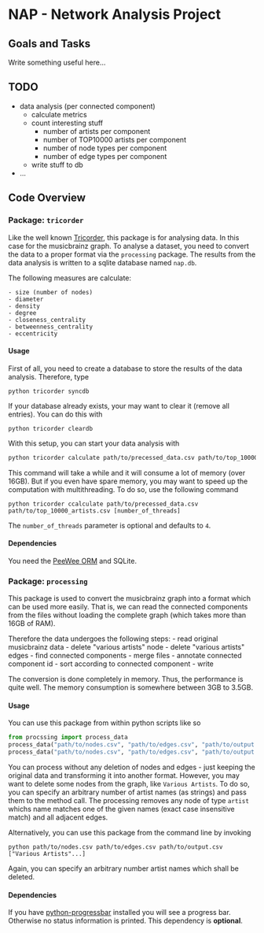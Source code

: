 NAP - Network Analysis Project
==============================

Goals and Tasks
---------------
Write something useful here...


TODO
----
- data analysis (per connected component)
	- calculate metrics
	- count interesting stuff
		- number of artists per component
		- number of TOP10000 artists per component
		- number of node types per component
		- number of edge types per component
	- write stuff to db
- ...


Code Overview
-------------

### Package: `tricorder`

Like the well known [Tricorder](http://readwrite.com/files/styles/800_450sc/public/fields/Mister_Tricorder.jpg),
this package is for analysing data. In this case for the musicbrainz graph.
To analyse a dataset, you need to convert the data to a proper
format via the `processing` package.
The results from the data analysis is written to a sqlite database
named `nap.db`.

The following measures are calculate:

	- size (number of nodes)
	- diameter
	- density
	- degree
	- closeness_centrality
	- betweenness_centrality
	- eccentricity

#### Usage

First of all, you need to create a database to store the results of
the data analysis. Therefore, type
```console
python tricorder syncdb
```

If your database already exists, your may want to clear it
(remove all entries). You can do this with
```console
python tricorder cleardb
```

With this setup, you can start your data analysis with
```sh
python tricorder calculate path/to/precessed_data.csv path/to/top_10000_artists.csv
```

This command will take a while and it will consume a lot of memory (over 16GB).
But if you even have spare memory, you may want to speed up the computation
with multithreading. To do so, use the following command
```bin
python tricorder ccalculate path/to/precessed_data.csv path/to/top_10000_artists.csv [number_of_threads]
```

The `number_of_threads` parameter is optional and defaults to `4`.

#### Dependencies
You need the [PeeWee ORM](https://github.com/coleifer/peewee) and SQLite.

### Package: `processing`

This package is used to convert the musicbrainz graph into a
format which can be used more easily. That is, we can read the
connected components from the files without loading the complete
graph (which takes more than 16GB of RAM).

Therefore the data undergoes the following steps:
	- read original musicbrainz data
	- delete "various artists" node
	- delete "various artists" edges
	- find connected components
	- merge files
	- annotate connected component id
	- sort according to connected component
	- write

The conversion is done completely in memory. Thus, the performance
is quite well. The memory consumption is somewhere between 3GB to
3.5GB.

#### Usage

You can use this package from within python scripts like so
```python
from procssing import process_data
process_data("path/to/nodes.csv", "path/to/edges.csv", "path/to/output.csv")
process_data("path/to/nodes.csv", "path/to/edges.csv", "path/to/output.csv", "Various Artists", "Even More Various Artists")
```
You can process without any deletion of nodes and edges - just keeping the original data and transforming it into another format.
However, you may want to delete some nodes from the graph, like `Various Artists`. To do so, you can specify an arbitrary number
of artist names (as strings) and pass them to the method call. The processing removes any node of type `artist` whichs name
matches one of the given names (exact case insensitive match) and all adjacent edges.

Alternatively, you can use this package from the command line by invoking
```console
python path/to/nodes.csv path/to/edges.csv path/to/output.csv ["Various Artists"...]
```
Again, you can specify an arbitrary number artist names which shall be deleted.

#### Dependencies

If you have [python-progressbar](https://pypi.python.org/pypi/progressbar/2.2) installed you will see
a progress bar. Otherwise no status information is printed. This dependency is **optional**.
